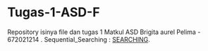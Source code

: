 # Tugas-1-ASD-F
Repository isinya file dan tugas 1 Matkul ASD Brigita aurel Pelima - 672021214
.
Sequential_Searching : <a href="https://github.com/Brigita-aurel/Tugas-1-ASD-F/blob/main/Sequential%20Searching%20(%20linear%20).c">SEARCHING</a>.

